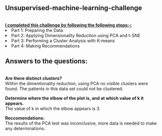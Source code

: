 ## Unsupervised-machine-learning-challenge
<br>
<b><u>I completed this challenge by following the following steps:</b><</u> <br>

<li> Part 1: Preparing the Data</li>
<li> Part 2: Applying Dimensionality Reduction using PCA and t-SNE</li>
<li> Part 3: Performing a Cluster Analysis with K-means</li>
<li> Part 4: Making Recommendations</li>

## Answers to the questions: 
<br>
<b> Are there distinct clusters?</b><br>
Within the dimentionality reduction, using PCA no visible clusters were found. The patients in this data set could not be clustered. <br>

<b> Determine where the elbow of the plot is, and at which value of k it appears.</b><br>
The value of k in which the elbow appears is 3. <br>

<b> Reccomendations:</b><br>
The results of the PCA test was inconclusive, more data is needed to make any determinations. 
